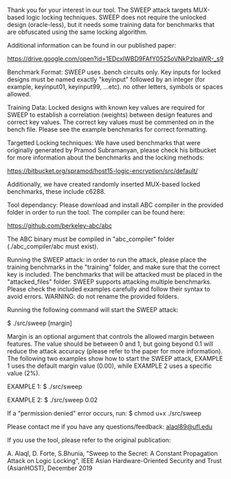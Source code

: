 Thank you for your interest in our tool. The SWEEP attack targets MUX-based logic locking techniques. SWEEP does not require the unlocked design (oracle-less), but it needs some training data for benchmarks that are obfuscated using the same locking algorithm. 

Additional information can be found in our published paper:

https://drive.google.com/open?id=1EDcxIWBD9FAfY0525oVNkPzlpaWR-_s9

Benchmark Format:
SWEEP uses .bench circuits only. Key inputs for locked designs must be named exactly "keyinput" followed by an integer (for example, keyinput01, keyinput99, ...etc). no other letters, symbols or spaces allowed.

Training Data:
Locked designs with known key values are required for SWEEP to establish a correlation (weights) between design features and correct key values. The correct key values must be commented on in the bench file. Please see the example benchmarks for correct formatting. 

Targetted Locking techniques:
We have used benchmarks that were originally generated by Pramod Subramanyan, please check his bitbucket for more information about the benchmarks and the locking methods:

https://bitbucket.org/spramod/host15-logic-encryption/src/default/

Additionally, we have created randomly inserted MUX-based locked benchmarks, these include c6288.

Tool dependancy:
Please download and install ABC compiler in the provided folder in order to run the tool. The compiler can be found here: 

https://github.com/berkeley-abc/abc

The ABC binary must be compiled in "abc_compiler" folder (./abc_compiler/abc must exist).

Running the SWEEP attack:
in order to run the attack, please place the training benchmarks in the "training" folder, and make sure that the correct key is included. The benchmarks that will be attacked must be placed in the "attacked_files" folder. SWEEP supports attacking multiple benchmarks. Please check the included examples carefully and follow their syntax to avoid errors.
WARNING: do not rename the provided folders.

Running the following command will start the SWEEP attack:

$ ./src/sweep [margin]

Margin is an optional argument that controls the allowed margin between features. The value should be between 0 and 1, but going beyond 0.1 will reduce the attack accuracy (please refer to the paper for more information). The following two examples show how to start the SWEEP attack, EXAMPLE 1 uses the default margin value (0.00), while EXAMPLE 2 uses a specific value (2%).

EXAMPLE 1: $ ./src/sweep

EXAMPLE 2: $ ./src/sweep 0.02

If a "permission denied" error occurs, run:
$ chmod u+x ./src/sweep

Please contact me if you have any questions/feedback: alaql89@ufl.edu

If you use the tool, please refer to the original publication: 

A. Alaql, D. Forte, S.Bhunia, "Sweep to the Secret: A Constant Propagation Attack on Logic Locking", IEEE Asian Hardware-Oriented Security and Trust (AsianHOST), December 2019
